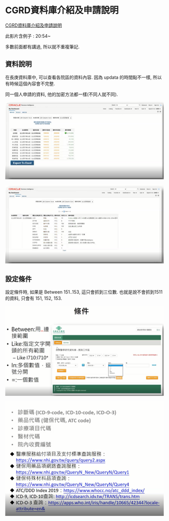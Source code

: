 <!-- markdownlint-disable MD033 -->
<!-- markdownlint-disable MD010 -->
<!-- markdownlint-disable MD037 -->

# CGRD資料庫介紹及申請說明

[CGRD資料庫介紹及申請說明](https://llg2.cgmh.org.tw/CourseLearn/G8S000220033001)

此影片含例子 : 20:54~

多數前面都有講過, 所以就不重複筆記.

## 資料說明

在長庚資料庫中, 可以查看各院區的資料內容. 因為 updata 的時間點不一樣, 所以有時候這個內容會不完整.

同一個人申請的資料, 他的加密方法都一樣(不同人就不同).

![CGRD8](圖片\CGRD\8.PNG)

![CGRD9](圖片\CGRD\9.PNG)

## 設定條件

設定條件時, 如果是 Between 151..153, 這只會抓到三位數. 也就是說不會抓到1511的資料, 只會有 151, 152, 153.

![CGRD10](圖片\CGRD\10.PNG)

![CGRD10](圖片\CGRD\11.PNG)

